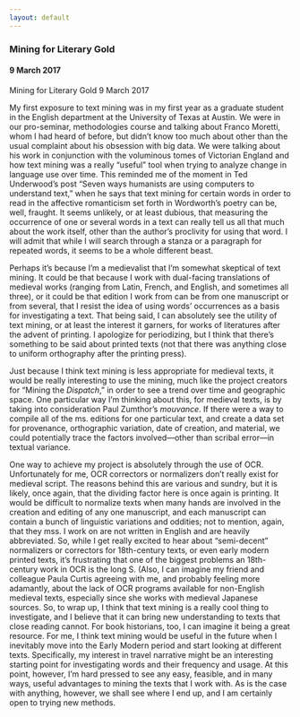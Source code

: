 ```yaml
---
layout: default
---
```

### Mining for Literary Gold
#### 9 March 2017

Mining for Literary Gold
9 March 2017


My first exposure to text mining was in my first year as a graduate student in the English department at the University of Texas at Austin. We were in our pro-seminar, methodologies course and talking about Franco Moretti, whom I had heard of before, but didn’t know too much about other than the usual complaint about his obsession with big data. We were talking about his work in conjunction with the voluminous tomes of Victorian England and how text mining was a really “useful” tool when trying to analyze change in language use over time. This reminded me of the moment in Ted Underwood’s post “Seven ways humanists are using computers to understand text,” when he says that text mining for certain words in order to read in the affective romanticism set forth in Wordworth’s poetry can be, well, fraught. It seems unlikely, or at least dubious, that measuring the occurrence of one or several words in a text can really tell us all that much about the work itself, other than the author’s proclivity for using that word. I will admit that while I will search through a stanza or a paragraph for repeated words, it seems to be a whole different beast.

Perhaps it’s because I’m a medievalist that I’m somewhat skeptical of text mining. It could be that because I work with dual-facing translations of medieval works (ranging from Latin, French, and English, and sometimes all three), or it could be that edition I work from can be from one manuscript or from several, that I resist the idea of using words’ occurrences as a basis for investigating a text. That being said, I can absolutely see the utility of text mining, or at least the interest it garners, for works of literatures after the advent of printing. I apologize for periodizing, but I think that there’s something to be said about printed texts (not that there was anything close to uniform orthography after the printing press).

Just because I think text mining is less appropriate for medieval texts, it would be really interesting to use the mining, much like the project creators for “Mining the *Dispatch*,” in order to see a trend over time and geographic space. One particular way I’m thinking about this, for medieval texts, is by taking into consideration Paul Zumthor’s *mouvance*. If there were a way to compile all of the ms. editions for one particular text, and create a data set for provenance, orthographic variation, date of creation, and material, we could potentially trace the factors involved—other than scribal error—in textual variance.

One way to achieve my project is absolutely through the use of OCR. Unfortunately for me, OCR correctors or normalizers don’t really exist for medieval script. The reasons behind this are various and sundry, but it is likely, once again, that the dividing factor here is once again is printing. It would be difficult to normalize texts when many hands are involved in the creation and editing of any one manuscript, and each manuscript can contain a bunch of linguistic variations and oddities; not to mention, again, that they mss. I work on are not written in English and are heavily abbreviated. So, while I get really excited to hear about “semi-decent” normalizers or correctors for 18th-century texts, or even early modern printed texts, it’s frustrating that one of the biggest problems an 18th-century work in OCR is the long S. (Also, I can imagine my friend and colleague Paula Curtis agreeing with me, and probably feeling more adamantly, about the lack of OCR programs available for non-English medieval texts, especially since she works with medieval Japanese sources.
So, to wrap up, I think that text mining is a really cool thing to investigate, and I believe that it can bring new understanding to texts that close reading cannot. For book historians, too, I can imagine it being a great resource. For me, I think text mining would be useful in the future when I inevitably move into the Early Modern period and start looking at different texts. Specifically, my interest in travel narrative might be an interesting starting point for investigating words and their frequency and usage. At this point, however, I’m hard pressed to see any easy, feasible, and in many ways, useful advantages to mining the texts that I work with. As is the case with anything, however, we shall see where I end up, and I am certainly open to trying new methods.

